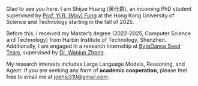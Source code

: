 Glad to see you here. I am Shijue Huang (黄仕爵), an incoming PhD student supervised by [Prof. Yi R. (May) Fung](https://mayrfung.github.io/) at the Hong Kong University of Science and Technology starting in the fall of 2025.

Before this, I received my Master’s degree (2022-2025, Computer Science and Technology) from Harbin Institute of Technology, Shenzhen. Additionally, I am engaged in a research internship at [ByteDance Seed Team](https://seed.bytedance.com/), supervised by [Dr. Wanjun Zhong](https://zhongwanjun.github.io/).

My research interests includes Large Language Models, Reasoning, and Agent. If you are seeking any form of **academic cooperation**, please feel free to email me at [joehsj310@gmail.com](mailto:joehsj310@gmail.com).

<!-- Other than my work, I'm honored as the Leader of Open Source Working Group and Secretary for [MLNLP community](https://space.bilibili.com/168887299). -->